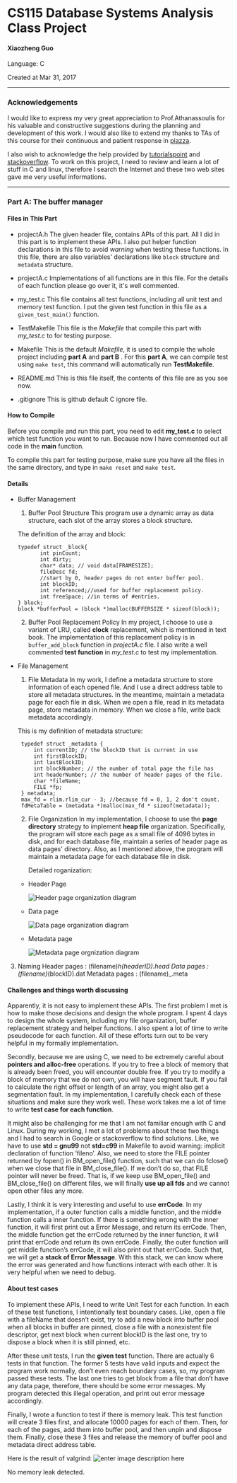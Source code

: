 # CS115 Database Systems Analysis Class Project

#### Xiaozheng Guo

Language: C

Created at Mar 31, 2017
____________________________

### Acknowledgements
I would like to express my very great appreciation to Prof.Athanassoulis for his valuable and constructive suggestions during the planning and development of this work. I would also like to extend my thanks to TAs of this course for their continuous and patient response in [piazza](https://piazza.com). 

I also wish to acknowledge the help provided by [tutorialspoint](https://www.tutorialspoint.com/c_standard_library) and [stackoverflow](https://stackoverflow.com/). To work on this project, I need to review and learn a lot of stuff in C and linux, therefore I search the Internet and these two web sites gave me very useful informations. 

______________________________

### Part A: The buffer manager
#### Files in This Part
* projectA.h
    The given header file, contains APIs of this part. All I did in this part is to implement these APIs. I also put helper function declarations in this file to avoid *warning* when testing these functions. In this file, there are also variables' declarations like `block` structure and `metadata` structure.  
* projectA.c
    Implementations of all functions are in this file. For the details of each function please go over it, it's well commented.

*  my_test.c
    This file contains all test functions, including all unit test and memory test function. I put the given test function in this file as a `given_test_main()` function. 

*  TestMakefile
    This file is the *Makefile* that compile this part with *my_test.c* to for testing purpose.

*  Makefile
    This is the default *Makefile*, it is used to compile the whole project including **part A** and **part B** . For this **part A**, we can compile test using `make test`, this command will automatically run **TestMakefile**.

*  README.md
    This is this file itself, the contents of this file are as you see now.

*  .gitignore
    This is github default C ignore file.

#### How to Compile 
Before you compile and run this part, you need to edit  **my_test.c** to select which test function you want to run.  Because now I have commented out all code in the **main** function.

To compile this part for testing purpose, make sure you have all the files in the same directory, and type in `make reset` and `make test`. 

#### Details
*  Buffer Management
    1.  Buffer Pool Structure
    This program use a dynamic array as data structure, each slot of the array stores a block structure.
     
     The definition of the array and block: 
     ``` 
    typedef struct _block{
            int pinCount;
            int dirty;
            char* data; // void data[FRAMESIZE];
            fileDesc fd;
            //start by 0, header pages do not enter buffer pool. 
            int blockID; 
            int referenced;//used for buffer replacement policy.
            int freeSpace; //in terms of #entries.
    } block;
    block *bufferPool = (block *)malloc(BUFFERSIZE * sizeof(block));
     
     ```
   2. Buffer Pool Replacement Policy
   In my project, I choose to use a variant of LRU, called **clock** replacement, which is mentioned in text book. The implementation of this replacement policy is in `buffer_add_block` function in *projectA.c* file. I also write a well commented **test function** in *my_test.c* to test my implementation.
   
*  File Management
   1.  File Metadata
   In my work, I define a metadata structure to store information of each opened file. And I use a direct address table to store all metadata structures. In the meantime, maintain a metadata page for each file in disk. When we open a file, read in its metadata page, store metadata in memory. When we close a file, write back metadata accordingly.
   
     This is my definition of metadata structure:
   ```
    typedef struct _metadata {
        int currentID; // the blockID that is current in use
        int firstBlockID;
        int lastBlockID;
        int blockNumber; // the number of total page the file has
        int headerNumber; // the number of header pages of the file.
        char *fileName;
        FILE *fp;
    } metadata;
    max_fd = rlim.rlim_cur - 3; //because fd = 0, 1, 2 don't count.
    fdMetaTable = (metadata *)malloc(max_fd * sizeof(metadata));
    ```

   2. File Organization
   In my implementation, I choose to use the **page directory** strategy to implement **heap file** organization. Specifically, the program  will store each page as a small file of 4096 bytes in disk, and for each database file,  maintain a series of header page as data pages' directory. Also, as I mentioned above, the program will maintain a metadata page for each database file in disk.

        Detailed roganization:
    
    *   Header Page

        ![Header page organization diagram](https://dl.dropboxusercontent.com/s/2xztywx1dmrqjtr/comp115proj_header.jpg?dl=0 )
    
    *   Data page

        ![Data page organization diagram](https://dl.dropboxusercontent.com/s/xcx9apto2sd70xg/comp115proj_page.jpg?dl=0)
   
    *   Metadata page

        ![Metadata page orgnization diagram](https://dl.dropboxusercontent.com/s/ahw67mb6mo9jbva/comp115proj_meta.jpg?dl=0)
  
  3.  Naming
  Header pages   : (filename)_h(headerID).head
  Data pages     : (filename)_(blockID).dat
  Metadata pages : (filename)_.meta

#### Challenges and things worth discussing 
  Apparently, it is not easy to implement these APIs. The first problem I met is how to make those decisions and design the whole program. I spent 4 days to design the whole system, including my file organization, buffer replacement strategy and helper functions. I also spent a lot of time to write pseudocode for each function. All of these efforts turn out to be very helpful in my formally implementation.

Secondly, because we are using C, we need to be extremely careful about **pointers and alloc-free** operations. If you try to free a block of memory that is already been freed, you will encounter double free. If you try to modify a block of memory that we do not own, you will have segment fault. If you fail to calculate the right offset or length of an array, you might also get a segmentation fault. In my implementation, I carefully check each of these situations and make sure they work well. These work takes me a lot of time to write **test case for each function**.

It might also be challenging for me that I am not familiar enough with C and Linux. During my working, I met a lot of problems about these two things and I had to search in Google or stackoverflow to find solutions. Like, we have to use **std = gnu99** not **std=c99** in Makefile to avoid warning: implicit declaration of function ‘fileno’. Also, we need to store the FILE pointer returned by fopen() in BM_open_file() function, such that we can do fclose() when we close that file in BM_close_file(). If we don’t do so, that FILE pointer will never be freed. That is, if we keep use BM_open_file() and BM_close_file() on different files, we will finally **use up all fds** and we cannot open other files any more.

Lastly, I think it is very interesting and useful to use **errCode**. In my implementation, if a outer function calls a middle function, and the middle function calls a inner function. If there is something wrong with the inner function, it will first print out a Error Message, and return its errCode. Then, the middle function get the errCode returned by the inner function, it will print that errCode and return its own errCode. Finally,  the outer function will get middle function’s errCode, it will also print out that errCode. Such that, we will get a **stack of Error Message**. With this stack, we can know where the error was generated and how functions interact with each other. It is very helpful when we need to debug.

#### About test cases
To implement these APIs, I need to write Unit Test for each function. In each of these test functions, I intentionally test boundary cases. Like, open a file with a fileName that doesn’t exist, try to add a new block into buffer pool when all blocks in buffer are pinned, close a file with a nonexistent file descriptor, get next block when current blockID is the last one, try to dispose a block when it is still pinned, etc. 

After these unit tests, I run the **given test** function. There are actually 6 tests in that function. The former 5 tests have valid inputs and expect the program work normally, don’t even reach boundary cases, so, my program passed these tests. The last one tries to get block from a file that don’t have any data page, therefore, there should be some error messages. My program detected this illegal operation, and print out error message accordingly.

Finally, I wrote a function to test if there is memory leak. This test function will create 3 files first, and allocate 10000 pages for each of them. Then, for each of the pages, add them into buffer pool, and then unpin and dispose them. Finally, close these 3 files and release the memory of buffer pool and metadata direct address table.

Here is the result of valgrind:
![enter image description here](https://dl.dropboxusercontent.com/s/8w59rm3j0x3nlyl/comp115proj_valgrind.png?dl=0)

No memory leak detected.
  
  